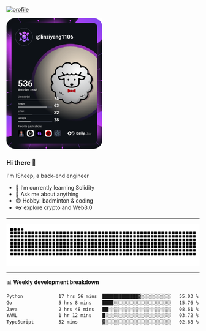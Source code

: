[![profile](https://user-images.githubusercontent.com/54968314/208005045-e4b42f3b-833d-4242-bfcc-e764865553a2.svg)](https://www.calligrapher.ai/)

<a href="https://app.daily.dev/linziyang1106"><img src="/devcard.png" width="250" alt="ISheep's Dev Card"/></a>

### Hi there 🐏

I'm ISheep, a back-end engineer

- 🔭 I’m currently learning Solidity
- 💬 Ask me about anything
- 😄 Hobby: badminton & coding
- 👓 explore crypto and Web3.0

-------

![](https://raw.githubusercontent.com/ISheepp/ISheepp/output/github-contribution-grid-snake.svg)

-------

📊 **Weekly development breakdown**
<!--START_SECTION:waka-->

```txt
Python             17 hrs 56 mins  █████████████▓░░░░░░░░░░░   55.03 %
Go                 5 hrs 8 mins    ████░░░░░░░░░░░░░░░░░░░░░   15.76 %
Java               2 hrs 48 mins   ██░░░░░░░░░░░░░░░░░░░░░░░   08.61 %
YAML               1 hr 12 mins    █░░░░░░░░░░░░░░░░░░░░░░░░   03.72 %
TypeScript         52 mins         ▓░░░░░░░░░░░░░░░░░░░░░░░░   02.68 %
```

<!--END_SECTION:waka-->
